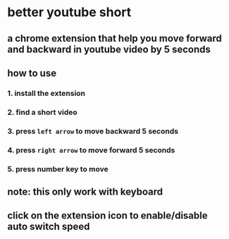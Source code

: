 # better youtube short

## a chrome extension that help you move forward and backward in youtube video by 5 seconds

## how to use

### 1. install the extension

### 2. find a short video

### 3. press `left arrow` to move backward 5 seconds

### 4. press `right arrow` to move forward 5 seconds

### 5. press number key to move

## note: this only work with keyboard

## click on the extension icon to enable/disable auto switch speed